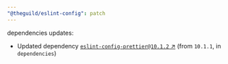 ```yaml
---
"@theguild/eslint-config": patch
---
```

dependencies updates:
  - Updated dependency [`eslint-config-prettier@10.1.2` ↗︎](https://www.npmjs.com/package/eslint-config-prettier/v/10.1.2) (from `10.1.1`, in `dependencies`)
